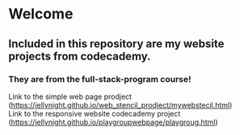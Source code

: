# Welcome

## Included in this repository are my website projects from codecademy. 
### They are from the full-stack-program course! 

Link to the simple web page prodject (https://jellynight.github.io/web_stencil_prodject/mywebstecil.html)
<br>
Link to the responsive website codecademy project (https://jellynight.github.io/playgroupwebpage/playgroug.html)
